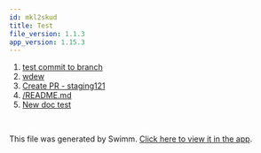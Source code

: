```yaml
---
id: mkl2skud
title: Test
file_version: 1.1.3
app_version: 1.15.3
---
```


<!-- Steps - Do not remove this comment -->
1. [test commit to branch](test-commit-to-branch.10obx.sw.md)
2. [wdew](wdew.124mj6e8.sw.md)
3. [Create PR - staging121](create-pr-staging121.42oy5.sw.md)
4. [/README.md](/README.md)
5. [New doc test](new-doc-test.wj1s43iy.sw.md)


<br/>

This file was generated by Swimm. [Click here to view it in the app](https://swimm-web-app.web.app/repos/Z2l0aHViJTNBJTNBc3ItZXh0ZW5zaW9uJTNBJTNBZG91ZWs=/playlists/mkl2skud).
